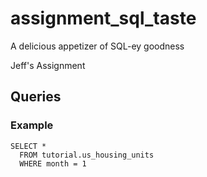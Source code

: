 # assignment_sql_taste
A delicious appetizer of SQL-ey goodness

Jeff's Assignment

## Queries

### Example

```
SELECT *
  FROM tutorial.us_housing_units
  WHERE month = 1
```

```
